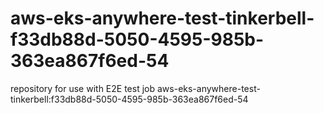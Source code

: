 # aws-eks-anywhere-test-tinkerbell-f33db88d-5050-4595-985b-363ea867f6ed-54
repository for use with E2E test job aws-eks-anywhere-test-tinkerbell:f33db88d-5050-4595-985b-363ea867f6ed-54
